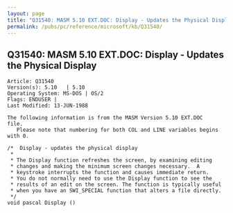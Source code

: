 ```yaml
---
layout: page
title: "Q31540: MASM 5.10 EXT.DOC: Display - Updates the Physical Display"
permalink: /pubs/pc/reference/microsoft/kb/Q31540/
---
```


## Q31540: MASM 5.10 EXT.DOC: Display - Updates the Physical Display

	Article: Q31540
	Version(s): 5.10   | 5.10
	Operating System: MS-DOS | OS/2
	Flags: ENDUSER |
	Last Modified: 13-JUN-1988
	
	The following information is from the MASM Version 5.10 EXT.DOC
	file.
	   Please note that numbering for both COL and LINE variables begins
	with 0.
	
	/*  Display - updates the physical display
	 *
	 * The Display function refreshes the screen, by examining editing
	 * changes and making the minimum screen changes necessary.  A
	 * keystroke interrupts the function and causes immediate return.
	 * You do not normally need to use the Display function to see the
	 * results of an edit on the screen. The function is typically useful
	 * when you have an SWI_SPECIAL function that alters a file directly.
	 */
	void pascal Display ()
